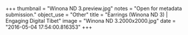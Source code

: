 +++
thumbnail = "Winona ND 3.preview.jpg"
notes = "Open for metadata submission."
object_use = "Other"
title = "Earrings (Winona ND 3) | Engaging Digital Tibet"
image = "Winona ND 3.2000x2000.jpg"
date = "2016-05-04 17:54:00.816353"
+++
